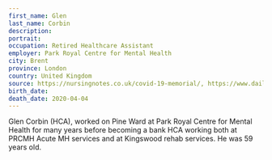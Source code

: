 ```yaml
---
first_name: Glen
last_name: Corbin
description: 
portrait: 
occupation: Retired Healthcare Assistant
employer: Park Royal Centre for Mental Health
city: Brent
province: London
country: United Kingdom
source: https://nursingnotes.co.uk/covid-19-memorial/, https://www.dailymail.co.uk/news/article-8187781/Retired-mental-health-worker-59-dies-coronavirus-answering-call-return-help.html, https://www.cnwl.nhs.uk/news/remembering-glen-corbin, https://www.dailystar.co.uk/news/latest-news/breaking-retired-nhs-worker-dies-21814063
birth_date: 
death_date: 2020-04-04
---
```


Glen Corbin (HCA), worked on Pine Ward at Park Royal Centre for Mental Health for many years before becoming a bank HCA working both at PRCMH Acute MH services and at Kingswood rehab services. He was 59 years old.
